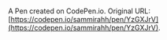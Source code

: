 # 

A Pen created on CodePen.io. Original URL: [https://codepen.io/sammirahh/pen/YzGXJrV](https://codepen.io/sammirahh/pen/YzGXJrV).


